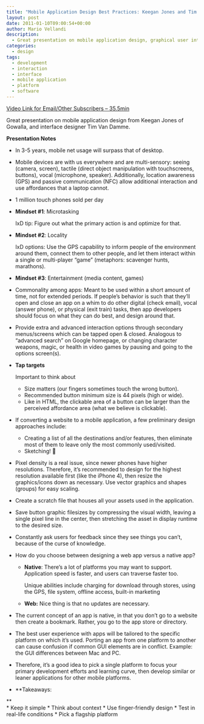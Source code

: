 ```yaml
---
title: "Mobile Application Design Best Practices: Keegan Jones and Tim Van Damme"
layout: post
date: 2011-01-10T09:00:54+00:00
author: Mario Vellandi
description:
  - Great presentation on mobile application design, graphical user interfaces, platforms, web versus native apps, focus and context, usability, and testing
categories:
  - design
tags:
  - development
  - interaction
  - interface
  - mobile application
  - platform
  - software
---
```

[Video Link for Email/Other Subscribers &#8211; 35.5min](http://www.vimeo.com/17077298)

Great presentation on mobile application design from Keegan Jones of Gowalla, and interface designer Tim Van Damme.

__Presentation Notes__

  * In 3-5 years, mobile net usage will surpass that of desktop.
  * Mobile devices are with us everywhere and are multi-sensory: seeing (camera, screen), tactile (direct object manipulation with touchscreens, buttons), vocal (microphone, speaker). Additionally, location awareness (GPS) and passive communication (NFC) allow additional interaction and use affordances that a laptop cannot.
  * 1 million touch phones sold per day
  * **Mindset #1**: Microtasking

    IxD tip: Figure out what the primary action is and optimize for that.
  * **Mindset #2**: Locality

    IxD options: Use the GPS capability to inform people of the environment around them, connect them to other people, and let them interact within a single or multi-player &#8220;game&#8221; (metaphors: scavenger hunts, marathons).
  * **Mindset #3**: Entertainment (media content, games)
  * Commonality among apps: Meant to be used within a short amount of time, not for extended periods. If people&#8217;s behavior is such that they&#8217;ll open and close an app on a whim to do other digital (check email), vocal (answer phone), or physical (exit train) tasks, then app developers should focus on what they can do best, and design around that.
  * Provide extra and advanced interaction options through secondary menus/screens which can be tapped open & closed. Analogous to &#8220;advanced search&#8221; on Google homepage, or changing character weapons, magic, or health in video games by pausing and going to the options screen(s).
  * **Tap targets**

    Important to think about
      * Size matters (our fingers sometimes touch the wrong button).
      * Recommended button minimum size is 44 pixels (high or wide).
      * Like in HTML, the clickable area of a button can be larger than the perceived affordance area (what we believe is clickable).
  * If converting a website to a mobile application, a few preliminary design approaches include:
      * Creating a list of all the destinations and/or features, then eliminate most of them to leave only the most commonly used/visited.
      * Sketching! 🙂
  * Pixel density is a real issue, since newer phones have higher resolutions. Therefore, it&#8217;s recommended to design for the highest resolution available first (like the iPhone 4), then resize the graphics/icons down as necessary. Use vector graphics and shapes (groups) for easy scaling.
  * Create a scratch file that houses all your assets used in the application.
  * Save button graphic filesizes by compressing the visual width, leaving a single pixel line in the center, then stretching the asset in display runtime to the desired size.
  * Constantly ask users for feedback since they see things you can&#8217;t, because of the curse of knowledge.
  * How do you choose between designing a web app versus a native app?
      * __Native__: There&#8217;s a lot of platforms you may want to support. Application speed is faster, and users can traverse faster too.

        Unique abilities include charging for download through stores, using the GPS, file system, offline access, built-in marketing<br />
      * **Web:** Nice thing is that no updates are necessary.
  * The current concept of an app is native, in that you don&#8217;t go to a website then create a bookmark. Rather, you go to the app store or directory.
  * The best user experience with apps will be tailored to the specific platform on which it&#8217;s used. Porting an app from one platform to another can cause confusion if common GUI elements are in conflict. Example: the GUI differences between Mac and PC.
  * Therefore, it&#8217;s a good idea to pick a single platform to focus your primary development efforts and learning curve, then develop similar or leaner applications for other mobile platforms.
  * **Takeaways:

**  
      * Keep it simple
      * Think about context
      * Use finger-friendly design
      * Test in real-life conditions
      * Pick a flagship platform

